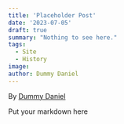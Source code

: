 ```yaml
---
title: 'Placeholder Post'
date: '2023-07-05'
draft: true
summary: "Nothing to see here."
tags:
  - Site
  - History
image: 
author: Dummy Daniel
---
```


By [Dummy Daniel](https://www.dummydaniel.com/about)

Put your markdown here
